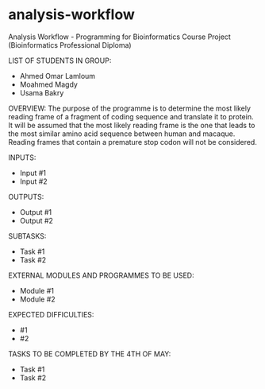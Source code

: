 # analysis-workflow
Analysis Workflow - Programming for Bioinformatics Course Project (Bioinformatics Professional Diploma)

LIST OF STUDENTS IN GROUP:
- Ahmed Omar Lamloum
- Moahmed Magdy
- Usama Bakry

OVERVIEW:
The purpose of the programme is to determine the most likely reading frame of a fragment of coding sequence and translate it to protein. It will be assumed that the most likely reading frame is the one that leads to the most similar amino acid sequence between human and macaque. Reading frames that contain a premature stop codon will not be considered.

INPUTS:
- Input #1
- Input #2

OUTPUTS:
- Output #1
- Output #2

SUBTASKS:
- Task #1
- Task #2

EXTERNAL MODULES AND PROGRAMMES TO BE USED:
- Module #1
- Module #2

EXPECTED DIFFICULTIES:
- #1
- #2

TASKS TO BE COMPLETED BY THE 4TH OF MAY:
- Task #1
- Task #2 
